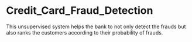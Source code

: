 # Credit_Card_Fraud_Detection
This unsupervised system helps the bank to not only detect the frauds but also ranks the customers according to their probability of frauds.
